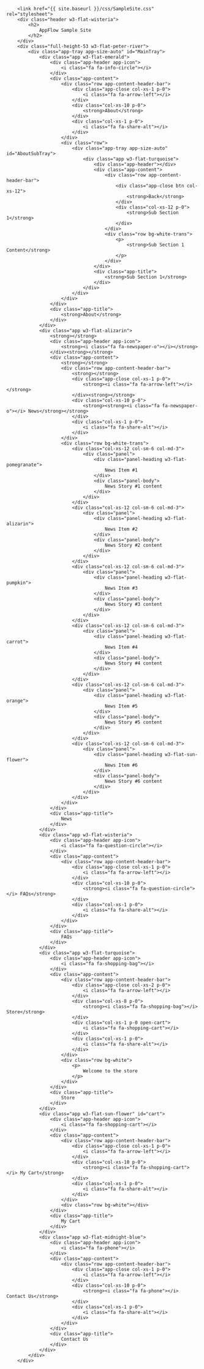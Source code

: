 <script src="{{%20site.baseurl%20}}/SampleSite.js" type="text/javascript">
		</script>
		<link href="{{ site.baseurl }}/css/SampleSite.css" rel="stylesheet">
		<div class="header w3-flat-wisteria">
			<h2>
				AppFlow Sample Site
			</h2>
		</div>
		<div class="full-height-53 w3-flat-peter-river">
			<div class="app-tray app-size-auto" id="MainTray">
				<div class="app w3-flat-emerald">
					<div class="app-header app-icon">
						<i class="fa fa-info-circle"></i>
					</div>
					<div class="app-content">
						<div class="row app-content-header-bar">
							<div class="app-close col-xs-1 p-0">
								<i class="fa fa-arrow-left"></i>
							</div>
							<div class="col-xs-10 p-0">
								<strong>About</strong>
							</div>
							<div class="col-xs-1 p-0">
								<i class="fa fa-share-alt"></i>
							</div>
						</div>
						<div class="row">
							<div class="app-tray app-size-auto" id="AboutSubTray">
								<div class="app w3-flat-turquoise">
									<div class="app-header"></div>
									<div class="app-content">
										<div class="row app-content-header-bar">
											<div class="app-close btn col-xs-12">
												<strong>Back</strong>
											</div>
											<div class="col-xs-12 p-0">
												<strong>Sub Section 1</strong>
											</div>
										</div>
										<div class="row bg-white-trans">
											<p>
												<strong>Sub Section 1 Content</strong>
											</p>
										</div>
									</div>
									<div class="app-title">
										<strong>Sub Section 1</strong>
									</div>
								</div>
							</div>
						</div>
					</div>
					<div class="app-title">
						<strong>About</strong>
					</div>
				</div>
				<div class="app w3-flat-alizarin">
					<strong></strong>
					<div class="app-header app-icon">
						<strong><i class="fa fa-newspaper-o"></i></strong>
					</div><strong></strong>
					<div class="app-content">
						<strong></strong>
						<div class="row app-content-header-bar">
							<strong></strong>
							<div class="app-close col-xs-1 p-0">
								<strong><i class="fa fa-arrow-left"></i></strong>
							</div><strong></strong>
							<div class="col-xs-10 p-0">
								<strong><strong><i class="fa fa-newspaper-o"></i> News</strong></strong>
							</div>
							<div class="col-xs-1 p-0">
								<i class="fa fa-share-alt"></i>
							</div>
						</div>
						<div class="row bg-white-trans">
							<div class="col-xs-12 col-sm-6 col-md-3">
								<div class="panel">
									<div class="panel-heading w3-flat-pomegranate">
										News Item #1
									</div>
									<div class="panel-body">
										News Story #1 content
									</div>
								</div>
							</div>
							<div class="col-xs-12 col-sm-6 col-md-3">
								<div class="panel">
									<div class="panel-heading w3-flat-alizarin">
										News Item #2
									</div>
									<div class="panel-body">
										News Story #2 content
									</div>
								</div>
							</div>
							<div class="col-xs-12 col-sm-6 col-md-3">
								<div class="panel">
									<div class="panel-heading w3-flat-pumpkin">
										News Item #3
									</div>
									<div class="panel-body">
										News Story #3 content
									</div>
								</div>
							</div>
							<div class="col-xs-12 col-sm-6 col-md-3">
								<div class="panel">
									<div class="panel-heading w3-flat-carrot">
										News Item #4
									</div>
									<div class="panel-body">
										News Story #4 content
									</div>
								</div>
							</div>
							<div class="col-xs-12 col-sm-6 col-md-3">
								<div class="panel">
									<div class="panel-heading w3-flat-orange">
										News Item #5
									</div>
									<div class="panel-body">
										News Story #5 content
									</div>
								</div>
							</div>
							<div class="col-xs-12 col-sm-6 col-md-3">
								<div class="panel">
									<div class="panel-heading w3-flat-sun-flower">
										News Item #6
									</div>
									<div class="panel-body">
										News Story #6 content
									</div>
								</div>
							</div>
						</div>
					</div>
					<div class="app-title">
						News
					</div>
				</div>
				<div class="app w3-flat-wisteria">
					<div class="app-header app-icon">
						<i class="fa fa-question-circle"></i>
					</div>
					<div class="app-content">
						<div class="row app-content-header-bar">
							<div class="app-close col-xs-1 p-0">
								<i class="fa fa-arrow-left"></i>
							</div>
							<div class="col-xs-10 p-0">
								<strong><i class="fa fa-question-circle"></i> FAQs</strong>
							</div>
							<div class="col-xs-1 p-0">
								<i class="fa fa-share-alt"></i>
							</div>
						</div>
					</div>
					<div class="app-title">
						FAQs
					</div>
				</div>
				<div class="app w3-flat-turquoise">
					<div class="app-header app-icon">
						<i class="fa fa-shopping-bag"></i>
					</div>
					<div class="app-content">
						<div class="row app-content-header-bar">
							<div class="app-close col-xs-2 p-0">
								<i class="fa fa-arrow-left"></i>
							</div>
							<div class="col-xs-8 p-0">
								<strong><i class="fa fa-shopping-bag"></i> Store</strong>
							</div>
							<div class="col-xs-1 p-0 open-cart">
								<i class="fa fa-shopping-cart"></i>
							</div>
							<div class="col-xs-1 p-0">
								<i class="fa fa-share-alt"></i>
							</div>
						</div>
						<div class="row bg-white">
							<p>
								Welcome to the store
							</p>
						</div>
					</div>
					<div class="app-title">
						Store
					</div>
				</div>
				<div class="app w3-flat-sun-flower" id="cart">
					<div class="app-header app-icon">
						<i class="fa fa-shopping-cart"></i>
					</div>
					<div class="app-content">
						<div class="row app-content-header-bar">
							<div class="app-close col-xs-1 p-0">
								<i class="fa fa-arrow-left"></i>
							</div>
							<div class="col-xs-10 p-0">
								<strong><i class="fa fa-shopping-cart"></i> My Cart</strong>
							</div>
							<div class="col-xs-1 p-0">
								<i class="fa fa-share-alt"></i>
							</div>
						</div>
						<div class="row bg-white"></div>
					</div>
					<div class="app-title">
						My Cart
					</div>
				</div>
				<div class="app w3-flat-midnight-blue">
					<div class="app-header app-icon">
						<i class="fa fa-phone"></i>
					</div>
					<div class="app-content">
						<div class="row app-content-header-bar">
							<div class="app-close col-xs-1 p-0">
								<i class="fa fa-arrow-left"></i>
							</div>
							<div class="col-xs-10 p-0">
								<strong><i class="fa fa-phone"></i> Contact Us</strong>
							</div>
							<div class="col-xs-1 p-0">
								<i class="fa fa-share-alt"></i>
							</div>
						</div>
					</div>
					<div class="app-title">
						Contact Us
					</div>
				</div>
			</div>
		</div>
